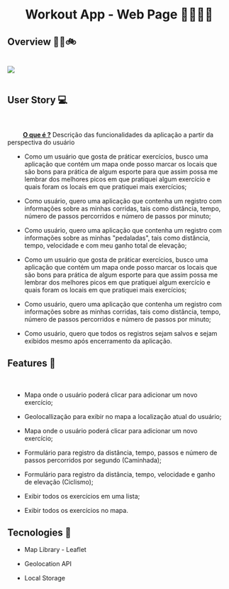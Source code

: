 <h1 align = "center" > <b> Workout App - Web Page 🏃‍♂️🚴‍♂️</b> </h1>

<div style = "font-size: 16px, font-family: Arial">
    <h2> <strong> Overview 🏃‍♂️🚲</strong> </h2><br>
    <img src = "workout-WebApp.gif"/>
</div>
<br>
<div style = "font-size: 16px, font-family: Arial">
    <h2> <strong> User Story 💻</strong> </h2><br>
    <p  style = "text-indent: 35px"><strong>  <u>O que é ?</u></strong> Descrição das funcionalidades da aplicação a partir da perspectiva do usuário </p>
    <ul>
        <li style = "margin: 15px"> Como um usuário que gosta de práticar exercícios, busco uma aplicação que contém um mapa onde posso marcar os locais que são bons para prática de algum esporte para que assim possa me lembrar dos melhores picos em que pratiquei algum exercício e quais foram os locais em que pratiquei mais exercícios;
        </li>
        <li style = "margin: 15px"> Como usuário, quero uma aplicação que contenha um registro com informações sobre as minhas corridas, tais como distância, tempo, número de passos percorridos e número de passos por minuto; </li>
        <li style = "margin: 15px"> Como usuário, quero uma aplicação que contenha um registro com informações sobre as minhas "pedaladas", tais como distância, tempo, velocidade e com meu ganho total de elevação;   </li>
         <li style = "margin: 15px"> Como um usuário que gosta de práticar exercícios, busco uma aplicação que contém um mapa onde posso marcar os locais que são bons para prática de algum esporte para que assim possa me lembrar dos melhores picos em que pratiquei algum exercício e quais foram os locais em que pratiquei mais exercícios;
        </li>
        <li style = "margin: 15px"> Como usuário, quero uma aplicação que contenha um registro com informações sobre as minhas corridas, tais como distância, tempo, número de passos percorridos e número de passos por minuto; </li>
        <li style = "margin: 15px"> Como usuário, quero que todos os registros sejam salvos e sejam exibidos mesmo após encerramento da aplicação.</li>
    </ul>
</div>

<div style = "font-size: 16px, font-family: Arial">
    <h2> <strong> Features 🧰</strong></h2><br>
    <ul>
        <li style = "margin: 15px"> Mapa onde o usuário poderá clicar para adicionar um novo exercício;
        </li>
        <li style = "margin: 15px"> Geolocallização para exibir no mapa a localização atual do usuário;
        </li>
        <li style = "margin: 15px"> Mapa onde o usuário poderá clicar para adicionar um novo exercício;
        </li>
        <li style = "margin: 15px"> Formulário para registro da distância, tempo, passos e número de passos percorridos por segundo (Caminhada);
        </li>
        <li style = "margin: 15px"> Formulário para registro da distância, tempo, velocidade e ganho de elevação (Ciclismo);
        </li>
        <li style = "margin: 15px"> Exibir todos os exercícios em uma lista;
        </li>
        <li style = "margin: 15px"> Exibir todos os exercícios no mapa.
        </li>
    </ul>
</div>

<div style = "font-size: 16px, font-family: Arial">
    <h2> <strong> Tecnologies 🚀 </strong> <br></h2>
    <ul>
        <li style = "margin: 15px"> Map Library - Leaflet
        </li>
        <li style = "margin: 15px"> Geolocation API
        </li>
        <li style = "margin: 15px"> Local Storage
        </li>
    </ul>
</div>
